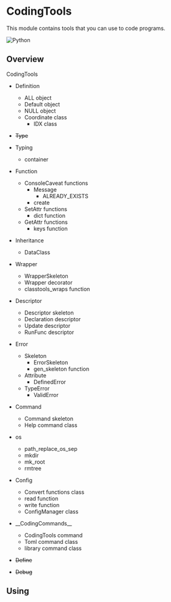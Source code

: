 # CodingTools
This module contains tools that you can use to code programs.

<img src="https://qiita-user-contents.imgix.net/https%3A%2F%2Fimg.shields.io%2Fbadge%2F-Python-F2C63C.svg%3Flogo%3Dpython%26style%3Dfor-the-badge?ixlib=rb-4.0.0&auto=format&gif-q=60&q=75&s=c17144ccc12f9c19e9dbba2eec5c7980" alt="Python">

## Overview
CodingTools


- Definition
  - ALL object
  - Default object
  - NULL object
  - Coordinate class
    - IDX class


- ~~Type~~


- Typing
  - container


- Function
  - ConsoleCaveat functions
    - Message
      - ALREADY_EXISTS
    - create
  - SetAttr functions
    - dict function
  - GetAttr functions
    - keys function


- Inheritance
  - DataClass


- Wrapper
  - WrapperSkeleton
  - Wrapper decorator
  - classtools_wraps function


- Descriptor
  - Descriptor skeleton
  - Declaration descriptor
  - Update descriptor
  - RunFunc descriptor


- Error
  - Skeleton
    - ErrorSkeleton
    - gen_skeleton function
  - Attribute
    - DefinedError
  - TypeError
    - ValidError


- Command
  - Command skeleton
  - Help command class


- os
  - path_replace_os_sep
  - mkdir
  - mk_root
  - rmtree


- Config
  - Convert functions class
  - read function
  - write function
  - ConfigManager class


- \_\_CodingCommands__
  - CodingTools command
  - Toml command class
  - library command class


- ~~Define~~


- ~~Debug~~


## Using
